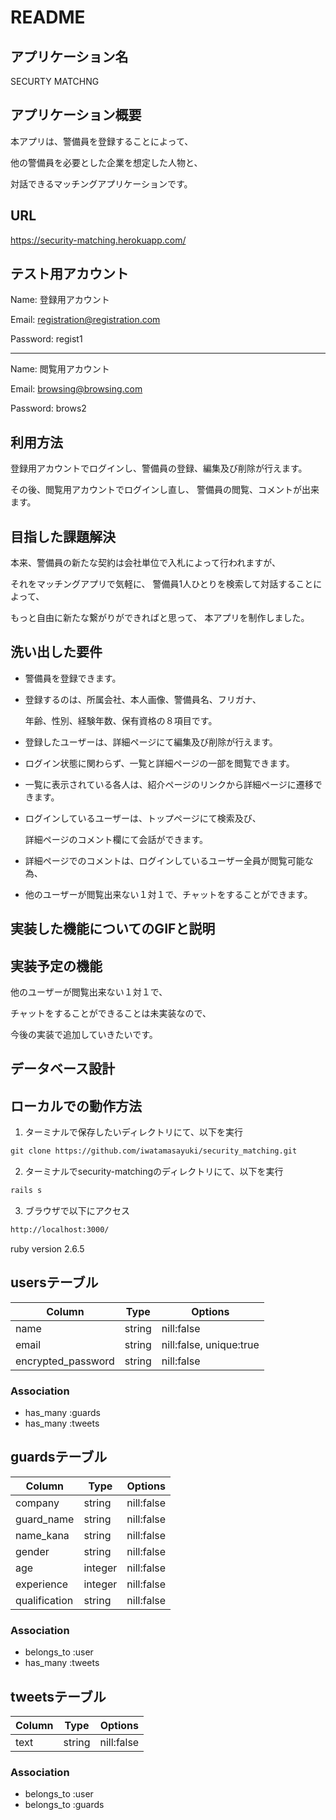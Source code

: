 # README

## アプリケーション名

SECURTY MATCHNG

## アプリケーション概要

本アプリは、警備員を登録することによって、

他の警備員を必要とした企業を想定した人物と、

対話できるマッチングアプリケーションです。

## URL

https://security-matching.herokuapp.com/

## テスト用アカウント

Name: 登録用アカウント

Email: registration@registration.com

Password: regist1

***

Name: 閲覧用アカウント

Email: browsing@browsing.com

Password: brows2

## 利用方法

登録用アカウントでログインし、警備員の登録、編集及び削除が行えます。

その後、閲覧用アカウントでログインし直し、
警備員の閲覧、コメントが出来ます。

## 目指した課題解決

本来、警備員の新たな契約は会社単位で入札によって行われますが、

それをマッチングアプリで気軽に、
警備員1人ひとりを検索して対話することによって、

もっと自由に新たな繋がりができればと思って、
本アプリを制作しました。

## 洗い出した要件

- 警備員を登録できます。

- 登録するのは、所属会社、本人画像、警備員名、フリガナ、

  年齢、性別、経験年数、保有資格の８項目です。

- 登録したユーザーは、詳細ページにて編集及び削除が行えます。

- ログイン状態に関わらず、一覧と詳細ページの一部を閲覧できます。

- 一覧に表示されている各人は、紹介ページのリンクから詳細ページに遷移できます。

- ログインしているユーザーは、トップページにて検索及び、

  詳細ページのコメント欄にて会話ができます。

- 詳細ページでのコメントは、ログインしているユーザー全員が閲覧可能な為、

- 他のユーザーが閲覧出来ない１対１で、チャットをすることができます。

## 実装した機能についてのGIFと説明

## 実装予定の機能

他のユーザーが閲覧出来ない１対１で、

チャットをすることができることは未実装なので、

今後の実装で追加していきたいです。

## データベース設計

## ローカルでの動作方法

1. ターミナルで保存したいディレクトリにて、以下を実行

```vb
git clone https://github.com/iwatamasayuki/security_matching.git
```

2. ターミナルでsecurity-matchingのディレクトリにて、以下を実行

```vb
rails s
```

3. ブラウザで以下にアクセス

```vb
http://localhost:3000/
```

ruby version  2.6.5

## usersテーブル

| Column             | Type       | Options                  |
| ------------------ | ---------- | ------------------------ |
| name               | string     | nill:false               |
| email              | string     | nill:false,  unique:true | 
| encrypted_password | string     | nill:false               |

### Association
- has_many :guards
- has_many :tweets

## guardsテーブル

| Column             | Type       | Options                  |
| ------------------ | ---------- | ------------------------ |
| company            | string     | nill:false               |
| guard_name         | string     | nill:false               |
| name_kana          | string     | nill:false               |
| gender             | string     | nill:false               |
| age                | integer    | nill:false               |
| experience         | integer    | nill:false               |
| qualification      | string     | nill:false               |


### Association
- belongs_to :user
- has_many :tweets

## tweetsテーブル

| Column             | Type       | Options                  |
| ------------------ | ---------- | ------------------------ |
| text               | string     | nill:false               |

### Association
- belongs_to :user
- belongs_to :guards